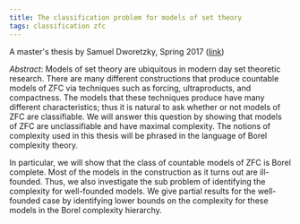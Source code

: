 ```yaml
---
title: The classification problem for models of set theory
tags: classification zfc
---
```

A master's thesis by Samuel Dworetzky, Spring 2017 ([link](http://scholarworks.boisestate.edu/td/1253/))<!--more-->

*Abstract*: Models of set theory are ubiquitous in modern day set theoretic research. There are many different constructions that produce countable models of ZFC via techniques such as forcing, ultraproducts, and compactness. The models that these techniques produce have many different characteristics; thus it is natural to ask whether or not models of ZFC are classifiable. We will answer this question by showing that models of ZFC are unclassifiable and have maximal complexity. The notions of complexity used in this thesis will be phrased in the language of Borel complexity theory.

In particular, we will show that the class of countable models of ZFC is Borel complete. Most of the models in the construction as it turns out are ill-founded. Thus, we also investigate the sub problem of identifying the complexity for well-founded models. We give partial results for the well-founded case by identifying lower bounds on the complexity for these models in the Borel complexity hierarchy. 
